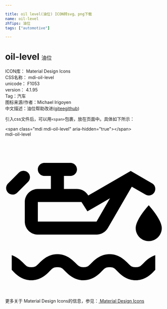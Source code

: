 ```yaml
---

title: oil level(油位) ICON转svg、png下载
name: oil-level
zhTips: 油位
tags: ["automotive"]

---
```


# oil-level  <small style="font-size: 60%;font-weight: 100">油位</small>


<div class="detail-page">
<p>
<span>
ICON库：
<span class="badge-secondary badge">Material Design Icons</span> 
</span>
<br/>
<span>
CSS名称：
<span class="badge-secondary badge">mdi-oil-level</span> 
</span>
<br/>
<span>
unicode：
<span class="badge-secondary badge">F1053</span> 
<copy-btn content='F1053' btn-title=""></copy-btn>
<copy-btn :content='String.fromCodePoint(parseInt("F1053", 16))' btn-title="复制U"></copy-btn>
</span>
<br/>
<span>
version：
<span class="badge-secondary badge">4.1.95</span> 
</span><br/><span>Tag：<span class="badge-light badge"><router-link to="/tags/automotive.html">汽车</router-link></span></span>
<br/>
<span>图标来源/作者：<span class="badge-light badge">Michael Irigoyen</span></span> 
<br/>
<span class="zh-detail">中文描述：<span class="badge-primary badge">油位</span><span class="help-link"><span>帮助改进</span>(<a href="https://gitee.com/liuwave/icon-helper/edit/master/json/material/oil-level.json" target="_blank" rel="noopener noreferrer">gitee</a><a href="https://github.com/liuwave/icon-helper/edit/master/json/material/oil-level.json" target="_blank" rel="noopener noreferrer">github</a></span>)</span><br/>
</p>
</div>
<div class="alert alert-dark">
  <i class="mdi mdi-oil-level mdi-48px"></i>
  <i class="mdi mdi-oil-level mdi-36px"></i>
  <i class="mdi mdi-oil-level mdi-24px"></i>
  <i class="mdi mdi-oil-level mdi-18px"></i>
</div>
<div>
  <p>引入css文件后，可以用<code>&lt;span&gt;</code>包裹，放在页面中。具体如下所示：    
  </p>
  <div class="alert alert-primary" style="font-size: 14px">
    &lt;span class="mdi mdi-oil-level" aria-hidden="true"&gt;&lt;/span&gt;
    <copy-btn content='<span class="mdi mdi-oil-level" aria-hidden="true"></span>'></copy-btn>
  </div>
  <div class="alert alert-secondary">
    <i class="mdi mdi-oil-level"
    style="font-size: 24px"
    aria-hidden="true"></i> mdi-oil-level
    <copy-btn content="mdi-oil-level" btn-title="复制图标名称"></copy-btn>
  </div>
</div>
<div id="svg" class="svg-wrap">
<svg xmlns="http://www.w3.org/2000/svg" viewBox="0 0 24 24"><path d="M8 18C6.67 18 5.79 18.79 5.29 19.29S4.67 20 4 20 3.21 19.79 2.71 19.29C2.35 18.93 1.79 18.42 1 18.16V20.41C1.09 20.5 1.18 20.59 1.29 20.71C1.79 21.21 2.67 22 4 22S6.21 21.21 6.71 20.71 7.33 20 8 20 8.79 20.21 9.29 20.71C9.73 21.14 10.44 21.8 11.5 21.96C11.66 22 11.83 22 12 22C13.33 22 14.21 21.21 14.71 20.71S15.33 20 16 20 16.79 20.21 17.29 20.71 18.67 22 20 22 22.21 21.21 22.71 20.71C22.82 20.59 22.91 20.5 23 20.41V18.16C22.21 18.42 21.65 18.93 21.29 19.29C20.79 19.79 20.67 20 20 20S19.21 19.79 18.71 19.29 17.33 18 16 18 13.79 18.79 13.29 19.29 12.67 20 12 20C11.78 20 11.63 19.97 11.5 19.92C11.22 19.82 11.05 19.63 10.71 19.29C10.21 18.79 9.33 18 8 18M22 10.5C22 10.5 24 12.67 24 14C24 15.1 23.1 16 22 16S20 15.1 20 14C20 12.67 22 10.5 22 10.5M22.5 7.13L19.24 5.24L12.73 9C12.39 8.4 11.74 8 11 8H9V6H10C10.55 6 11 5.55 11 5S10.55 4 10 4H6C5.45 4 5 4.45 5 5S5.45 6 6 6H7V8H5C3.9 8 3 8.9 3 10V13C3 14.1 3.9 15 5 15H14C14.75 15 15.41 14.58 15.75 13.97L19.4 7.65L21.5 8.86C22 9.14 22.59 8.97 22.87 8.5C23.14 8 23 7.4 22.5 7.13M14 13H5V10H11.69L12.6 11.43L16.06 9.43L14 13M3.5 6.92L1.79 8.62A1 1 0 0 1 .38 7.21L2.09 5.5A1 1 0 0 1 3.5 5.5C3.89 5.89 3.89 6.5 3.5 6.92Z" /></svg>
</div>
<detail full-name='mdi-oil-level'></detail>
    
<div><p>更多关于 Material Design Icons的信息，参见：<a target="_blank" href="https://iconhelper.cn/material.html"> Material Design Icons</a>
</p></div>

